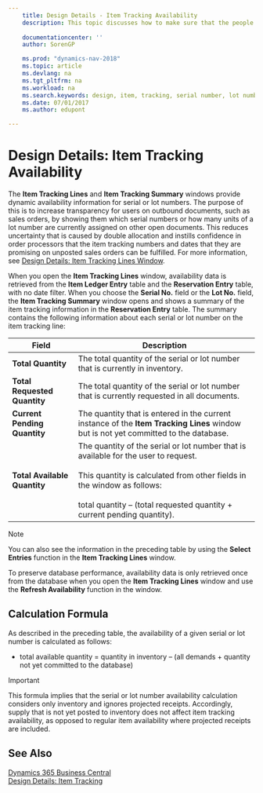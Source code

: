 ```yaml
---
    title: Design Details - Item Tracking Availability 
    description: This topic discusses how to make sure that the people who process orders can rely on the availability of serial or lot numbers.
    
    documentationcenter: ''
    author: SorenGP

    ms.prod: "dynamics-nav-2018"
    ms.topic: article
    ms.devlang: na
    ms.tgt_pltfrm: na
    ms.workload: na
    ms.search.keywords: design, item, tracking, serial number, lot number, outbound documents
    ms.date: 07/01/2017
    ms.author: edupont

---
```

# Design Details: Item Tracking Availability
The **Item Tracking Lines** and **Item Tracking Summary** windows provide dynamic availability information for serial or lot numbers. The purpose of this is to increase transparency for users on outbound documents, such as sales orders, by showing them which serial numbers or how many units of a lot number are currently assigned on other open documents. This reduces uncertainty that is caused by double allocation and instills confidence in order processors that the item tracking numbers and dates that they are promising on unposted sales orders can be fulfilled. For more information, see [Design Details: Item Tracking Lines Window](design-details-item-tracking-lines-window.md).  
  
When you open the **Item Tracking Lines** window, availability data is retrieved from the **Item Ledger Entry** table and the **Reservation Entry** table, with no date filter. When you choose the **Serial No.** field or the **Lot No.** field, the **Item Tracking Summary** window opens and shows a summary of the item tracking information in the **Reservation Entry** table. The summary contains the following information about each serial or lot number on the item tracking line:  
  
|Field|Description|  
|---------------------------------|---------------------------------------|  
|**Total Quantity**|The total quantity of the serial or lot number that is currently in inventory.|  
|**Total Requested Quantity**|The total quantity of the serial or lot number that is currently requested in all documents.|  
|**Current Pending Quantity**|The quantity that is entered in the current instance of the **Item Tracking Lines** window but is not yet committed to the database.|  
|**Total Available Quantity**|The quantity of the serial or lot number that is available for the user to request.<br /><br /> This quantity is calculated from other fields in the window as follows:<br /><br /> total quantity – (total requested quantity + current pending quantity).|  
  
> [!NOTE]  
>  You can also see the information in the preceding table by using the **Select Entries** function in the **Item Tracking Lines** window.  
  
To preserve database performance, availability data is only retrieved once from the database when you open the **Item Tracking Lines** window and use the **Refresh Availability** function in the window.  
  
## Calculation Formula  
As described in the preceding table, the availability of a given serial or lot number is calculated as follows:  
  
* total available quantity = quantity in inventory – (all demands + quantity not yet committed to the database)  
  
> [!IMPORTANT]  
>  This formula implies that the serial or lot number availability calculation considers only inventory and ignores projected receipts. Accordingly, supply that is not yet posted to inventory does not affect item tracking availability, as opposed to regular item availability where projected receipts are included.  
  
## See Also
[Dynamics 365 Business Central](https://docs.microsoft.com/dynamics365/business-central/)  
[Design Details: Item Tracking](design-details-item-tracking.md)